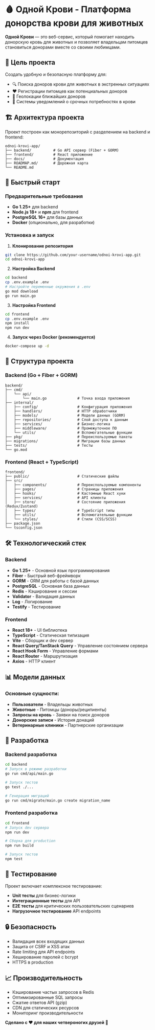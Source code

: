 # 🩸 Одной Крови - Платформа донорства крови для животных

**Одной Крови** — это веб-сервис, который помогает находить донорскую кровь для животных и позволяет владельцам питомцев становиться донорами вместе со своими любимцами.

## 🎯 Цель проекта

Создать удобную и безопасную платформу для:
- 🔍 Поиска доноров крови для животных в экстренных ситуациях
- ❤️ Регистрации питомцев как потенциальных доноров
- 📍 Геолокации ближайших доноров
- 🔔 Системы уведомлений о срочных потребностях в крови

## 🏗️ Архитектура проекта

Проект построен как монорепозиторий с разделением на backend и frontend:

```
odnoi-krovi-app/
├── backend/          # Go API сервер (Fiber + GORM)
├── frontend/         # React приложение
├── docs/             # Документация
├── ROADMAP.md/       # Дорожная карта
└── README.md
```

## 🚀 Быстрый старт

### Предварительные требования

- **Go 1.25+** для backend
- **Node.js 18+** и **npm** для frontend
- **PostgreSQL 16+** для базы данных
- **Docker** (опционально, для разработки)

### Установка и запуск

1. **Клонирование репозитория**
```bash
git clone https://github.com/your-username/odnoi-krovi-app.git
cd odnoi-krovi-app
```

2. **Настройка Backend**
```bash
cd backend
cp .env.example .env
# Настройте переменные окружения в .env
go mod download
go run main.go
```

3. **Настройка Frontend**
```bash
cd frontend
cp .env.example .env
npm install
npm run dev
```

4. **Запуск через Docker (рекомендуется)**
```bash
docker-compose up -d
```

## 📁 Структура проекта

### Backend (Go + Fiber + GORM)

```
backend/
├── cmd/
│   └── api/
│       └── main.go              # Точка входа приложения
├── internal/
│   ├── config/                  # Конфигурация приложения
│   ├── handlers/                # HTTP обработчики
│   ├── models/                  # Модели данных (GORM)
│   ├── repositories/            # Слой доступа к данным
│   ├── services/                # Бизнес-логика
│   ├── middleware/              # Промежуточное ПО
│   └── utils/                   # Вспомогательные функции
├── pkg/                         # Переиспользуемые пакеты
├── migrations/                  # Миграции базы данных
├── tests/                       # Тесты
└── go.mod
```

### Frontend (React + TypeScript)

```
frontend/
├── public/                      # Статические файлы
├── src/
│   ├── components/              # Переиспользуемые компоненты
│   ├── pages/                   # Страницы приложения
│   ├── hooks/                   # Кастомные React хуки
│   ├── services/                # API клиенты
│   ├── store/                   # Состояние приложения (Redux/Zustand)
│   ├── types/                   # TypeScript типы
│   ├── utils/                   # Вспомогательные функции
│   └── styles/                  # Стили (CSS/SCSS)
├── package.json
└── tsconfig.json
```

## 🛠️ Технологический стек

### Backend
- **Go 1.25+** - Основной язык программирования
- **Fiber** - Быстрый веб-фреймворк
- **GORM** - ORM для работы с базой данных
- **PostgreSQL** - Основная база данных
- **Redis** - Кэширование и сессии
- **Validator** - Валидация данных
- **Log** - Логирование
- **Testify** - Тестирование

### Frontend
- **React 18+** - UI библиотека
- **TypeScript** - Статическая типизация
- **Vite** - Сборщик и dev сервер
- **React Query/TanStack Query** - Управление состоянием сервера
- **React Hook Form** - Управление формами
- **React Router** - Маршрутизация
- **Axios** - HTTP клиент

## 📊 Модели данных

### Основные сущности:
- **Пользователи** - Владельцы животных
- **Животные** - Питомцы (доноры/реципиенты)
- **Запросы на кровь** - Заявки на поиск доноров
- **Донорские записи** - История донаций
- **Ветеринарные клиники** - Партнерские организации

## 🔧 Разработка

### Backend разработка

```bash
cd backend
# Запуск в режиме разработки
go run cmd/api/main.go

# Запуск тестов
go test ./...

# Генерация миграций
go run cmd/migrate/main.go create migration_name
```

### Frontend разработка

```bash
cd frontend
# Запуск dev сервера
npm run dev

# Сборка для production
npm run build

# Запуск тестов
npm test
```

## 🧪 Тестирование

Проект включает комплексное тестирование:

- **Unit тесты** для бизнес-логики
- **Интеграционные тесты** для API
- **E2E тесты** для критических пользовательских сценариев
- **Нагрузочное тестирование** API endpoints

## 🔒 Безопасность

- Валидация всех входящих данных
- Защита от CSRF и XSS атак
- Rate limiting для API endpoints
- Хеширование паролей с bcrypt
- HTTPS в production

## 📈 Производительность

- Кэширование частых запросов в Redis
- Оптимизированные SQL запросы
- Сжатие ответов API (gzip)
- CDN для статических ресурсов
- Мониторинг производительности

**Сделано с ❤️ для наших четвероногих друзей** 🐾
